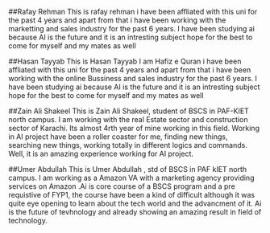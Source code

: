 ##Rafay Rehman
This is rafay rehman i have been affliated with this uni for the past 4  years and apart from that i have been working with the marketting and sales industry for the past 6 years.
I have been studying ai because AI is the future and it is an intresting subject
hope for the best to come for myself and my mates as well 


##Hasan Tayyab
This is Hasan Tayyab I am Hafiz e Quran i have been affliated with this uni for the past 4 years and apart from that i have been working with the online Bussiness and sales industry for the past 6 years.
I have been studying ai because AI is the future and it is an intresting subject
hope for the best to come for myself and my mates as well 

##Zain Ali Shakeel
This is Zain Ali Shakeel, student of BSCS in PAF-KIET north campus. I am working with the real Estate sector and construction sector of Karachi. Its almost 4rth year of mine working in this field. 
Working in AI project have been a roller coaster for me, finding new things, searching new things, working totally in different logics and commands. Well, it is an amazing experience working for AI project. 

##Umer Abdullah
This is Umer Abdullah , std of BSCS in PAF kIET north campus. I am working as a Amazon VA with a marketing agency providing services on Amazon .Ai is core course of a BSCS program and a pre requistive of FYP1, the course have been a kind of difficult although it was quite eye opening to learn about the tech world and the advancment of it.
Ai is the future of tevhnology and already showing an amazing result in field of technology.


